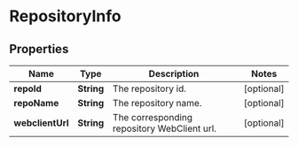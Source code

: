 # RepositoryInfo

## Properties
Name | Type | Description | Notes
------------ | ------------- | ------------- | -------------
**repoId** | **String** | The repository id. |  [optional]
**repoName** | **String** | The repository name. |  [optional]
**webclientUrl** | **String** | The corresponding repository WebClient url. |  [optional]
